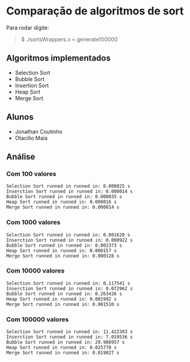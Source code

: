 # Comparação de algoritmos de sort

Para rodar digite:

> \$ ./sortsWrappers.x < generate100000

## Algoritmos implementados

- Selection Sort
- Bubble Sort
- Insertion Sort
- Heap Sort
- Merge Sort

## Alunos

- Jonathan Coutinho
- Otacilio Maia

## Análise

### Com 100 valores

```
Selection Sort runned in runned in: 0.000025 s
Inserction Sort runned in runned in: 0.000014 s
Bubble Sort runned in runned in: 0.000035 s
Heap Sort runned in runned in: 0.000016 s
Merge Sort runned in runned in: 0.000014 s
```

### Com 1000 valores

```
Selection Sort runned in runned in: 0.001620 s
Inserction Sort runned in runned in: 0.000922 s
Bubble Sort runned in runned in: 0.002373 s
Heap Sort runned in runned in: 0.000157 s
Merge Sort runned in runned in: 0.000128 s
```

### Com 10000 valores

```
Selection Sort runned in runned in: 0.117541 s
Inserction Sort runned in runned in: 0.072962 s
Bubble Sort runned in runned in: 0.263426 s
Heap Sort runned in runned in: 0.001992 s
Merge Sort runned in runned in: 0.001510 s
```

### Com 100000 valores

```
Selection Sort runned in runned in: 11.422383 s
Inserction Sort runned in runned in: 7.019536 s
Bubble Sort runned in runned in: 29.900957 s
Heap Sort runned in runned in: 0.025770 s
Merge Sort runned in runned in: 0.019827 s
```

